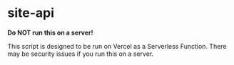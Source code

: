 # site-api

**Do NOT run this on a server!**

This script is designed to be run on Vercel as a Serverless Function. There may be security issues if you run this on a server.
